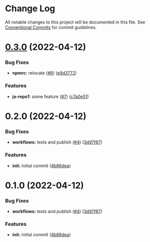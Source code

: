 # Change Log

All notable changes to this project will be documented in this file.
See [Conventional Commits](https://conventionalcommits.org) for commit guidelines.

# [0.3.0](https://github.com/JAdshead/actions-test/compare/v0.2.0...v0.3.0) (2022-04-12)


### Bug Fixes

* **npmrc:** relocate ([#6](https://github.com/JAdshead/actions-test/issues/6)) ([e9d3772](https://github.com/JAdshead/actions-test/commit/e9d37722d7bda9b861764adafa4b95bbcaf53de2))


### Features

* **ja-repo1:** some feature ([#7](https://github.com/JAdshead/actions-test/issues/7)) ([c7a0e51](https://github.com/JAdshead/actions-test/commit/c7a0e515cc5d1256b3187d4d08b89e3d3bbcbb85))





# 0.2.0 (2022-04-12)


### Bug Fixes

* **workflows:** tests and publish ([#4](https://github.com/JAdshead/actions-test/issues/4)) ([3d97f87](https://github.com/JAdshead/actions-test/commit/3d97f87c35419479725ee73cf9ccad374ce331fc))


### Features

* **init:** initial commit ([4b86dea](https://github.com/JAdshead/actions-test/commit/4b86dea9ccf3691c9f4e35a8779dd5cf4081aa32))





# 0.1.0 (2022-04-12)


### Bug Fixes

* **workflows:** tests and publish ([#4](https://github.com/JAdshead/actions-test/issues/4)) ([3d97f87](https://github.com/JAdshead/actions-test/commit/3d97f87c35419479725ee73cf9ccad374ce331fc))


### Features

* **init:** initial commit ([4b86dea](https://github.com/JAdshead/actions-test/commit/4b86dea9ccf3691c9f4e35a8779dd5cf4081aa32))
